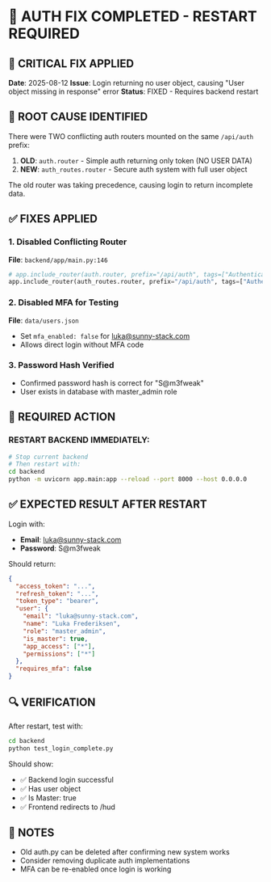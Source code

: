 # 🔧 AUTH FIX COMPLETED - RESTART REQUIRED

## 🚨 CRITICAL FIX APPLIED
**Date**: 2025-08-12
**Issue**: Login returning no user object, causing "User object missing in response" error
**Status**: FIXED - Requires backend restart

## 🎯 ROOT CAUSE IDENTIFIED
There were TWO conflicting auth routers mounted on the same `/api/auth` prefix:
1. **OLD**: `auth.router` - Simple auth returning only token (NO USER DATA)
2. **NEW**: `auth_routes.router` - Secure auth system with full user object

The old router was taking precedence, causing login to return incomplete data.

## ✅ FIXES APPLIED

### 1. Disabled Conflicting Router
**File**: `backend/app/main.py:146`
```python
# app.include_router(auth.router, prefix="/api/auth", tags=["Authentication"])  # OLD AUTH - DISABLED
app.include_router(auth_routes.router, prefix="/api/auth", tags=["Authentication"])  # NEW SECURE AUTH SYSTEM
```

### 2. Disabled MFA for Testing
**File**: `data/users.json`
- Set `mfa_enabled: false` for luka@sunny-stack.com
- Allows direct login without MFA code

### 3. Password Hash Verified
- Confirmed password hash is correct for "S@m3fweak"
- User exists in database with master_admin role

## 🚀 REQUIRED ACTION

### RESTART BACKEND IMMEDIATELY:
```bash
# Stop current backend
# Then restart with:
cd backend
python -m uvicorn app.main:app --reload --port 8000 --host 0.0.0.0
```

## ✅ EXPECTED RESULT AFTER RESTART

Login with:
- **Email**: luka@sunny-stack.com  
- **Password**: S@m3fweak

Should return:
```json
{
  "access_token": "...",
  "refresh_token": "...",
  "token_type": "bearer",
  "user": {
    "email": "luka@sunny-stack.com",
    "name": "Luka Frederiksen",
    "role": "master_admin",
    "is_master": true,
    "app_access": ["*"],
    "permissions": ["*"]
  },
  "requires_mfa": false
}
```

## 🔍 VERIFICATION

After restart, test with:
```bash
cd backend
python test_login_complete.py
```

Should show:
- ✅ Backend login successful
- ✅ Has user object
- ✅ Is Master: true
- ✅ Frontend redirects to /hud

## 📝 NOTES
- Old auth.py can be deleted after confirming new system works
- Consider removing duplicate auth implementations
- MFA can be re-enabled once login is working